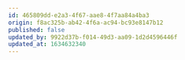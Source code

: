 ```yaml
---
id: 465809dd-e2a3-4f67-aae8-4f7aa84a4ba3
origin: f8ac325b-ab42-4f6a-ac94-bc93e8147b12
published: false
updated_by: 9922d37b-f014-49d3-aa09-1d2d4596446f
updated_at: 1634632340
---
```

